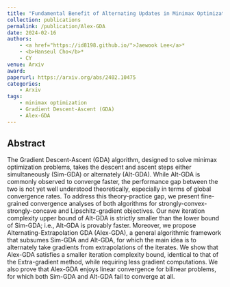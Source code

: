 ```yaml
---
title: "Fundamental Benefit of Alternating Updates in Minimax Optimization"
collection: publications
permalink: /publication/Alex-GDA
date: 2024-02-16
authors:
    - <a href="https://id8198.github.io/">Jaewook Lee</a>*
    - <b>Hanseul Cho</b>*
    - CY
venue: Arxiv
award: 
paperurl: https://arxiv.org/abs/2402.10475
categories: 
    - Arxiv
tags:
    - minimax optimization
    - Gradient Descent-Ascent (GDA)
    - Alex-GDA
---
```


## Abstract

The Gradient Descent-Ascent (GDA) algorithm, designed to solve minimax optimization problems, takes the descent and ascent steps either simultaneously (Sim-GDA) or alternately (Alt-GDA). While Alt-GDA is commonly observed to converge faster, the performance gap between the two is not yet well understood theoretically, especially in terms of global convergence rates. To address this theory-practice gap, we present fine-grained convergence analyses of both algorithms for strongly-convex-strongly-concave and Lipschitz-gradient objectives. Our new iteration complexity upper bound of Alt-GDA is strictly smaller than the lower bound of Sim-GDA; i.e., Alt-GDA is provably faster. Moreover, we propose Alternating-Extrapolation GDA (Alex-GDA), a general algorithmic framework that subsumes Sim-GDA and Alt-GDA, for which the main idea is to alternately take gradients from extrapolations of the iterates. We show that Alex-GDA satisfies a smaller iteration complexity bound, identical to that of the Extra-gradient method, while requiring less gradient computations. We also prove that Alex-GDA enjoys linear convergence for bilinear problems, for which both Sim-GDA and Alt-GDA fail to converge at all.
